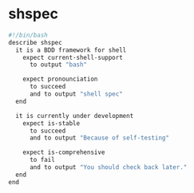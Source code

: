 <!--
  Copyright (C) 2014 Mike Gerwitz

  This file is part of GNU shspec.js.

  Copying and distribution of this file, with or without modification, are
  permitted in any medium without royalty provided the copyright notice and
  this notice are preserved.  This file is offered as-is, without warranty
  of any kind.
-->

# shspec
```sh
#!/bin/bash
describe shspec
  it is a BDD framework for shell
    expect current-shell-support
      to output "bash"

    expect pronounciation
      to succeed
      and to output "shell spec"
  end

  it is currently under development
    expect is-stable
      to succeed
      and to output "Because of self-testing"

    expect is-comprehensive
      to fail
      and to output "You should check back later."
  end
end
```

